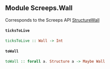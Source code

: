 ## Module Screeps.Wall

Corresponds to the Screeps API [StructureWall](http://support.screeps.com/hc/en-us/articles/208437125-StructureWall)

#### `ticksToLive`

``` purescript
ticksToLive :: Wall -> Int
```

#### `toWall`

``` purescript
toWall :: forall a. Structure a -> Maybe Wall
```


